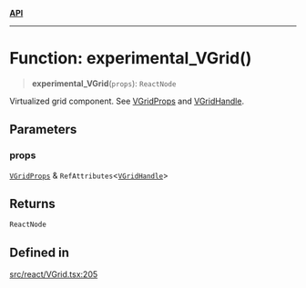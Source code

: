 [**API**](../../API.md)

***

# Function: experimental\_VGrid()

> **experimental\_VGrid**(`props`): `ReactNode`

Virtualized grid component. See [VGridProps](../interfaces/VGridProps.md) and [VGridHandle](../interfaces/VGridHandle.md).

## Parameters

### props

[`VGridProps`](../interfaces/VGridProps.md) & `RefAttributes`\<[`VGridHandle`](../interfaces/VGridHandle.md)\>

## Returns

`ReactNode`

## Defined in

[src/react/VGrid.tsx:205](https://github.com/inokawa/virtua/blob/e7edf00e268ee12af9ee8e11abed3a725aa02859/src/react/VGrid.tsx#L205)
